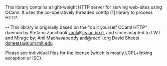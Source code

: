 This library contains a light-weight HTTP server for serving web-sites
using OCaml.  It uses the co-operatively threaded cohttp [1] library
to process HTTP.

--
This library is originally based on the "do it yourself OCaml HTTP"
daemon by Stefano Zacchiroli <zack@cs.unibo.it>, and since adapted
to LWT and Mirage by:
  Anil Madhavapeddy <anil@recoil.org> 
  David Sheets <dsheets@alum.mit.edu>

Please see individual files for the license (which is mostly
LGPL+linking exception or ISC).
